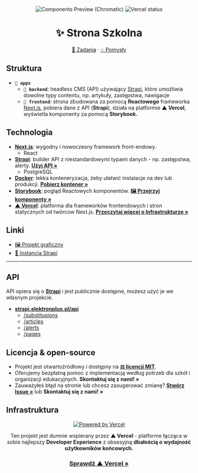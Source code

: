 <div align="center">
     <img alt="Components Preview (Chromatic)" src="https://github.com/ElektronPlus/school-website/actions/workflows/chromatic.yml/badge.svg?branch=main"/>
     <img alt="Vercel status" src="https://img.shields.io/github/deployments/ElektronPlus/school-website/production?label=vercel&logo=vercel&logoColor=white">
 </div>
<h1 align="center">✨ Strona Szkolna</h1>
  <p align="center">
    <a href="https://github.com/ElektronPlus/school-website/projects/1">🎯 Zadania</a> ·
  <a href="https://github.com/ElektronPlus/school-website/projects/2">💡 Pomysły</a>
</p>

## Struktura
- **`📁 apps`**
  - **`📁 backend`**: headless CMS (API) używający [Strapi](https://strapi.com/), które umożliwia dowolne typy contentu, np. artykuły, zastępstwa, nawigacje
  - **`📁 frontend`**: strona zbudowana za pomocą **Reactowego** frameworka [Next.js](https://nextjs.org/), pobiera dane z API (**Strapi**), działa na platformie **▲ Vercel**, wyświetla komponenty za pomocą **Storybook.**

## Technologia
- [**Next.js**](https://nextjs.org/): wygodny i nowoczesny framework front-endowy.
  - React
- [**Strapi**](https://strapi.io/): builder API z niestandardowymi typami danych - np. zastępstwa, alerty. [**Użyj API »**](https://github.com/ElektronPlus/school-website#api)
  - PostgreSQL
- [**Docker**](https://www.docker.com/): lekka konteneryzacja, żeby ułatwić instalacje na dev lub produkcji. [**Pobierz kontener »**]()
- [**Storybook**](https://storybook.js.org/): pogląd Reactowych komponentów. [**🖼 Przejrzyj komponenty »**](https://main--6284fb53d2efc2004a5d01dd.chromatic.com/)
- [**▲ Vercel**](https://vercel.com/?utm_source=ElektronPlus&utm_campaign=oss): platforma dla frameworków frontendowych i stron statycznych od twórcow Next.js. [**Przeczytaj więcej o Infrastrukturze »**](https://github.com/ElektronPlus/school-website#infrastruktura)

## Linki
- [🖼 Projekt graficzny](https://www.figma.com/file/q12uPmoO5j5LdxRQhHIIGe/Elektronik?node-id=0%3A1)
- [📰 Instancja Strapi](https://strapi.elektronplus.pl)

---


## API
API opiera się o [**Strapi**](https://strapi.io/) i jest publicznie dostępne, możesz użyć je we własnym projekcie.
- [**strapi.elektronplus.pl/api**](https://strapi.elektronplus.pl/api)
  - [/substitusions](https://strapi.elektronplus.pl/api/substitusions)
  - [/articles](https://strapi.elektronplus.pl/api/aritcles)
  - [/alerts](https://strapi.elektronplus.pl/api/alerts)
  - [/pages](https://strapi.elektronplus.pl/api/pages)


## Licencja & open-source

- Projekt jest otwartoźródłowy i dostępny na [**⚖ licencji MIT**](https://github.com/ElektronPlus/school-website/blob/main/LICENSE).
- Oferujemy bezpłatną pomoc z implementacją według potrzeb dla szkół i organizacji edukacyjnych. **Skontaktuj się z nami! »**
- Zauważyłeś błąd na stronie lub chcesz zasugerować zmianę? [**Stwórz Issue »**](https://github.com/ElektronPlus/school-website/issues) lub **Skontaktuj się z nami! »**


## Infrastruktura

<div align="center">

<a href="https://vercel.com/?utm_source=ElektronPlus&utm_campaign=oss"><img alt="Powered by Vercel" src="https://user-images.githubusercontent.com/61631665/169044158-83a61052-64a9-443d-8676-bddba0e45c7e.png"></a>
<br>
  

Ten projekt jest dumnie wspierany przez **▲ Vercel** - platforme łącząca w sobie najlepszy **Developer Experience** z obsesyjną **dbałością o wydajność użytkowników końcowych.**
  
  <a href="https://vercel.com/?utm_source=ElektronPlus&utm_campaign=oss"><h3>Sprawdź ▲ Vercel »</h3></a>
  

</div>

<br>
